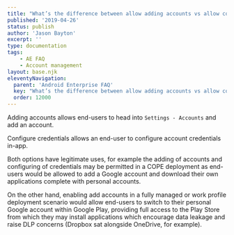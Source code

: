 ```yaml
---
title: "What’s the difference between allow adding accounts vs allow configure credentials?"
published: '2019-04-26'
status: publish
author: 'Jason Bayton'
excerpt: ''
type: documentation
tags: 
    - AE FAQ
    - Account management
layout: base.njk
eleventyNavigation:
  parent: 'Android Enterprise FAQ'
  key: "What’s the difference between allow adding accounts vs allow configure credentials?"
  order: 12000
--- 
```

Adding accounts allows end-users to head into `Settings - Accounts` and add an account.

Configure credentials allows an end-user to configure account credentials in-app.

Both options have legitimate uses, for example the adding of accounts and configuring of credentials may be permitted in a COPE deployment as end-users would be allowed to add a Google account and download their own applications complete with personal accounts.

On the other hand, enabling add accounts in a fully managed or work profile deployment scenario would allow end-users to switch to their personal Google account within Google Play, providing full access to the Play Store from which they may install applications which encourage data leakage and raise DLP concerns (Dropbox sat alongside OneDrive, for example).

